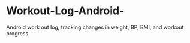 # Workout-Log-Android-
Android work out log, tracking changes in weight, BP, BMI, and workout progress
